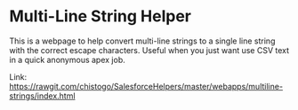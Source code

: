 # Multi-Line String Helper

This is a webpage to help convert multi-line strings to a single line string with the correct escape characters. Useful when you just want use CSV text in a quick anonymous apex job.  

Link:
https://rawgit.com/chistogo/SalesforceHelpers/master/webapps/multiline-strings/index.html

